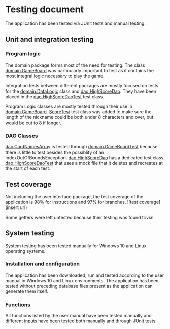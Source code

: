 # Testing document

The application has been tested via JUnit tests and manual testing.

## Unit and integration testing

### Program logic
The domain package forms most of the need for testing. 
The class [domain.GameBoard](https://github.com/massamasa/otm-harjoitustyo/blob/master/MemoryGame/src/main/java/domain/GameBoard.java) was particularly important to test as it contains the most integral logic necessary to play the game.

Integration tests between different packages are mostly focused on tests for the [domain.DataLogic](https://github.com/massamasa/otm-harjoitustyo/blob/master/MemoryGame/src/main/java/domain/DataLogic.java) class and [dao.HighScoreDao](https://github.com/massamasa/otm-harjoitustyo/blob/master/MemoryGame/src/main/java/dao/HighScoreDao.java).
They have been placed in the [dao.HighScoreDaoTest](https://github.com/massamasa/otm-harjoitustyo/blob/master/MemoryGame/src/test/java/dao/HighScoreDaoTest.java) test class.

Program Logic classes are mostly tested through their use in [domain.GameBoard](https://github.com/massamasa/otm-harjoitustyo/blob/master/MemoryGame/src/main/java/domain/GameBoard.java). 
[ScoreTest](https://github.com/massamasa/otm-harjoitustyo/blob/master/MemoryGame/src/test/java/domain/ScoreTest.java) test class was added to make sure the length of the nickname could be both under 8 characters and over, but would be cut to 8 if longer.

### DAO Classes
[dao.CardNamesArray](https://github.com/massamasa/otm-harjoitustyo/blob/master/MemoryGame/src/main/java/dao/CardNameArrays.java) is tested through [domain.GameBoardTest](https://github.com/massamasa/otm-harjoitustyo/blob/master/MemoryGame/src/test/java/domain/GameBoardTest.java) because there is little to test besides the possiblity of an IndexOutOfBoundsException.
[dao.HighScoreDao](https://github.com/massamasa/otm-harjoitustyo/blob/master/MemoryGame/src/main/java/dao/HighScoreDao.java) has a dedicated test class, [dao.HighScoreDaoTest](https://github.com/massamasa/otm-harjoitustyo/blob/master/MemoryGame/src/test/java/dao/HighScoreDaoTest.java) that uses a mock file that it deletes and recreates at the start of each test.

## Test coverage
Not including the user interface package, the test coverage of the application is 98% for instructions and 97% for branches.
![test coverage](insert url)

Some getters were left untested because their testing was found trivial.

## System testing
System testing has been tested manually for Windows 10 and Linux operating systems.

### Installation and configuration
The application has been downloaded, run and tested according to the user manual in Windows 10 and Linux environments.
The application has been tested without preceding database files present as the application can generate them itself.

### Functions
All functions listed by the user manual have been tested manually and different inputs have been tested both manually and through JUnit tests.
